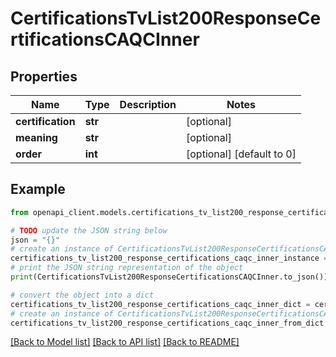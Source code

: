 # CertificationsTvList200ResponseCertificationsCAQCInner


## Properties

Name | Type | Description | Notes
------------ | ------------- | ------------- | -------------
**certification** | **str** |  | [optional] 
**meaning** | **str** |  | [optional] 
**order** | **int** |  | [optional] [default to 0]

## Example

```python
from openapi_client.models.certifications_tv_list200_response_certifications_caqc_inner import CertificationsTvList200ResponseCertificationsCAQCInner

# TODO update the JSON string below
json = "{}"
# create an instance of CertificationsTvList200ResponseCertificationsCAQCInner from a JSON string
certifications_tv_list200_response_certifications_caqc_inner_instance = CertificationsTvList200ResponseCertificationsCAQCInner.from_json(json)
# print the JSON string representation of the object
print(CertificationsTvList200ResponseCertificationsCAQCInner.to_json())

# convert the object into a dict
certifications_tv_list200_response_certifications_caqc_inner_dict = certifications_tv_list200_response_certifications_caqc_inner_instance.to_dict()
# create an instance of CertificationsTvList200ResponseCertificationsCAQCInner from a dict
certifications_tv_list200_response_certifications_caqc_inner_from_dict = CertificationsTvList200ResponseCertificationsCAQCInner.from_dict(certifications_tv_list200_response_certifications_caqc_inner_dict)
```
[[Back to Model list]](../README.md#documentation-for-models) [[Back to API list]](../README.md#documentation-for-api-endpoints) [[Back to README]](../README.md)


